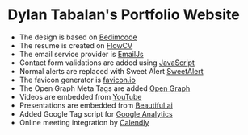 # Dylan Tabalan's Portfolio Website

- The design is based on [Bedimcode](https://github.com/bedimcode)
- The resume is created on [FlowCV](https://flowcv.com/)
- The email service provider is [EmailJs](https://www.emailjs.com/)
- Contact form validations are added using [JavaScript](https://www.youtube.com/watch?v=fz8bwvn9lA4) 
- Normal alerts are replaced with Sweet Alert [SweetAlert](https://sweetalert.js.org)
- The favicon generator is [favicon.io](https://favicon.io/favicon-generator/)
- The Open Graph Meta Tags are added [Open Graph](https://ogp.me/)
- Videos are embedded from [YouTube](https://www.youtube.com)
- Presentations are  embedded from [Beautiful.ai](https://www.beautiful.ai)
- Added Google Tag script for [Google Analytics](https://analytics.google.com)
- Online meeting integration by [Calendly](https://calendly.com/)
